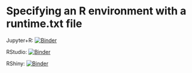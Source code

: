 # Specifying an R environment with a runtime.txt file

Jupyter+R: [![Binder](http://mybinder.org/badge_logo.svg)](http://mybinder.org/v2/gh/AstrobioMike/wtf/main?filepath=index.ipynb)

RStudio: [![Binder](http://mybinder.org/badge_logo.svg)](http://mybinder.org/v2/gh/AstrobioMike/wtf/main?urlpath=rstudio)

RShiny: [![Binder](http://mybinder.org/badge_logo.svg)](http://mybinder.org/v2/gh/AstrobioMike/wtf/main?urlpath=shiny/bus-dashboard/)
